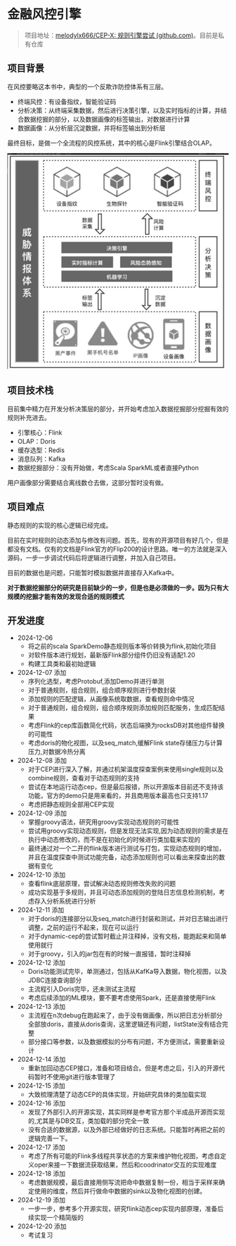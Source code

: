 # 金融风控引擎

> 项目地址：[melodylx666/CEP-X: 规则引擎尝试 (github.com)](https://github.com/melodylx666/CEP-X)。目前是私有仓库

## 项目背景

在风控要略这本书中，典型的一个反欺诈防控体系有三层。

* 终端风控：有设备指纹，智能验证码
* 分析决策：从终端采集数据，然后进行决策引擎，以及实时指标的计算，并结合数据挖掘的部分，以及数据画像的标签输出，对数据进行计算
* 数据画像：从分析层沉淀数据，并将标签输出到分析层

最终目标，是做一个全流程的风控系统，其中的核心是Flink引擎结合OLAP。

![image.png](assets/image.png)

## 项目技术栈

目前集中精力在开发分析决策层的部分，并开始考虑加入数据挖掘部分挖掘有效的规则补充进去。

* 引擎核心：Flink
* OLAP：Doris
* 缓存选型：Redis
* 消息队列：Kafka
* 数据挖掘部分：没有开始做，考虑Scala SparkML或者直接Python

用户画像部分需要结合离线数仓去做，这部分暂时没有做。

## 项目难点

静态规则的实现的核心逻辑已经完成。

目前在实时规则的动态添加与修改有问题。首先，现有的开源项目有好几个，但是都没有文档。仅有的文档是Flink官方的Flip200的设计思路。唯一的方法就是深入源码，一步一步调试代码后将逻辑进行调整，并加入自己项目。

目前的数据也是问题，只能暂时模拟数据并直接存入Kafka中。

**对于数据挖掘部分的研究是目前缺少的一步，但是也是必须做的一步。因为只有大规模的挖掘才能有效的发现合适的规则模式**

## 开发进度

- 2024-12-06
  - 将之前的scala SparkDemo静态规则版本等价转换为flink,初始化项目
  - 对软件版本进行规划，最新版Flink部分组件仍旧没有适配1.20
  - 构建工具类和最初始逻辑
- 2024-12-07 添加
  - 序列化选型，考虑Protobuf,添加Demo并进行单测
  - 对于普通规则，组合规则，组合顺序规则进行参数封装
  - 添加规则的匹配逻辑，从画像系统取数据，查看规则命中情况
  - 对于普通规则，组合规则，组合顺序规则添加规则匹配服务，生成匹配结果
  - 考虑Flink的cep库函数简化代码，状态后端换为rocksDB对其他组件替换的可能性
  - 考虑doris的物化视图，以及seq_match,缓解Flink state存储压力与计算压力,对数据冷热分离
- 2024-12-08 添加
  - 对于CEP进行深入了解，并通过机架温度探查案例来使用single规则以及combine规则，查看对于动态规则的支持
  - 尝试在本地运行动态cep，但是最后报错，所以开源版本目前还不支持该功能，官方的demo只是用来看的，并且商用版本最高也只支持1.17
  - 考虑把静态规则全部用CEP实现
- 2024-12-09 添加
  - 掌握groovy语法，研究用groovy实现动态规则的可能性
  - 尝试用groovy实现动态规则，但是发现无法实现,因为动态规则的需求是在执行中动态修改的，而不是在初始化的时候进行类加载来实现的
  - 最终通过对一个二开的flink版本进行测试与打包，实现动态规则的增加，并且在温度探查中测试功能完备，动态添加规则也可以看出来探查出的数据有变化
- 2024-12-10 添加
  - 查看flink底层原理，尝试解决动态规则修改失败的问题
  - 成功实现基于多规则，并且可动态添加规则的登陆日志信息检测机制，考虑存入分析系统进行分析
- 2024-12-11 添加
  - 对于doris的连接部分以及seq_match进行封装和测试，并对日志输出进行调整，之前的运行不起来，现在可以运行
  - 对于dynamic-cep的尝试暂时截止并注释掉，没有文档，能跑起来和简单使用就行
  - 对于groovy，引入的jar包在有的时候一直报错，暂时注释掉
- 2024-12-12 添加
  - Doris功能测试完毕，单测通过，包括从KafKa导入数据，物化视图，以及JDBC连接查询部分
  - 主流程引入Doris完毕，还未测试主流程
  - 考虑后续添加的ML模块，要不要考虑使用Spark，还是直接使用Flink
- 2024-12-13 添加
  - 主流程在n次debug在跑起来了，由于没有做画像，所以把日志分析部分全部放doris，直接从doris查询，这里逻辑还有问题，listState没有结合完整
  - 部分接口等参数，以及数据模拟的分布有问题，不方便测试，需要重新设计
- 2024-12-14 添加
  - 重新加回动态CEP接口，准备和项目结合。但是考虑之后，引入的开源代码暂时不使用git进行版本管理了
- 2024-12-15 添加
  - 大致梳理清楚了动态CEP的具体实现，开始研究具体的类加载实现
- 2024-12-16 添加
  - 发现了外部引入的开源实现，其实同样是参考官方那个半成品开源而实现的,尤其是与DB交互，类加载的部分完全一致
  - 没有合适的数据源，以及外部已经做好的日志系统。只能暂时再把之前的逻辑完善一下。
- 2024-12-17 添加
  - 考虑了所有可能的Flink多线程共享状态的方案来维护物化视图，考虑自定义oper来接一下数据流获取结果，然后和coodrinator交互的实现难度
- 2024-12-18 添加
  - 考虑数据规模，最后直接用侧写流把命中数据复制一份，相当于采样来确定使用的维度，然后并行做命中数据的sink以及物化视图的创建。
- 2024-12-19 添加
  - 一步一步，参考多个开源实现，研究flink动态cep实现内部原理，准备后续实现一个精简版的
- 2024-12-20 添加
  - 考试复习
